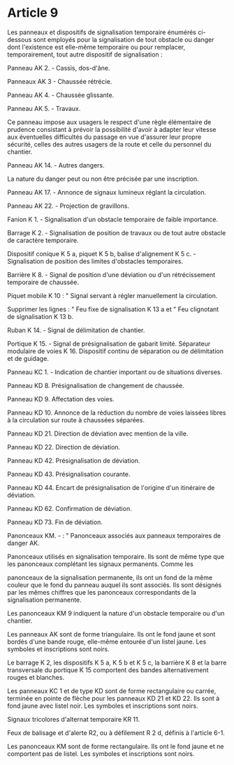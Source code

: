 # Article 9

Les panneaux et dispositifs de signalisation temporaire énumérés ci-dessous sont employés pour la signalisation de tout obstacle ou danger dont l'existence est elle-même temporaire ou pour remplacer, temporairement, tout autre dispositif de signalisation :

Panneau AK 2. - Cassis, dos-d'âne.

Panneaux AK 3 - Chaussée rétrécie.

Panneau AK 4. - Chaussée glissante.

Panneau AK 5. - Travaux.

Ce panneau impose aux usagers le respect d'une règle élémentaire de prudence consistant à prévoir la possibilité d'avoir à adapter leur vitesse aux éventuelles difficultés du passage en vue d'assurer leur propre sécurité, celles des autres usagers de la route et celle du personnel du chantier.

Panneau AK 14. - Autres dangers.

La nature du danger peut ou non être précisée par une inscription.

Panneau AK 17. - Annonce de signaux lumineux réglant la circulation.

Panneau AK 22. - Projection de gravillons.

Fanion K 1. - Signalisation d'un obstacle temporaire de faible importance.

Barrage K 2. - Signalisation de position de travaux ou de tout autre obstacle de caractère temporaire.

Dispositif conique K 5 a, piquet K 5 b, balise d'alignement K 5 c. - Signalisation de position des limites d'obstacles temporaires.

Barrière K 8. - Signal de position d'une déviation ou d'un rétrécissement temporaire de chaussée.

Piquet mobile K 10 : " Signal servant                  à régler manuellement la circulation.

Supprimer les lignes : " Feu fixe de signalisation K 13 a et " Feu clignotant de signalisation K 13 b.

Ruban K 14. - Signal de délimitation de chantier.

Portique K 15. - Signal de présignalisation de gabarit limité. Séparateur modulaire de voies K 16. Dispositif continu de séparation ou de délimitation et de guidage.

Panneau KC 1. - Indication de chantier important ou de situations diverses.

Panneau KD 8. Présignalisation de changement de chaussée.

Panneau KD 9. Affectation des voies.

Panneau KD 10. Annonce de la réduction du nombre de voies laissées libres à la circulation sur route à chaussées séparées.

Panneau KD 21. Direction de déviation avec mention de la ville.

Panneau KD 22. Direction de déviation.

Panneau KD 42. Présignalisation de déviation.

Panneau KD 43. Présignalisation courante.

Panneau KD 44. Encart de présignalisation de l'origine d'un itinéraire de déviation.

Panneau KD 62. Confirmation de déviation.

Panneau KD 73. Fin de déviation.

Panonceaux KM. - : " Panonceaux associés aux panneaux temporaires de danger AK.

Panonceaux utilisés en signalisation temporaire. Ils sont de même type que les panonceaux complétant les signaux permanents. Comme les

panonceaux de la signalisation permanente, ils ont un fond de la même couleur que le fond du panneau auquel ils sont associés. Ils sont désignés par les mêmes chiffres que les panonceaux correspondants de la signalisation permanente.

Les panonceaux KM 9 indiquent la nature d'un obstacle temporaire ou d'un chantier.

Les panneaux AK sont de forme triangulaire. Ils ont le fond jaune et sont bordés d'une bande rouge, elle-même entourée d'un listel jaune. Les symboles et inscriptions sont noirs.

Le barrage K 2, les dispositifs K 5 a, K 5 b et K 5 c, la barrière K 8 et la barre transversale du portique K 15 comportent des bandes alternativement rouges et blanches.

Les panneaux KC 1 et de type KD sont de forme rectangulaire ou carrée, terminée en pointe de flèche pour les panneaux KD 21 et KD 22. Ils sont à fond jaune avec listel noir. Les symboles et inscriptions sont noirs.

Signaux tricolores d'alternat temporaire KR 11.

Feux de balisage et d'alerte R2, ou à défilement R 2 d, définis à l'article 6-1.

Les panonceaux KM sont de forme rectangulaire. Ils ont le fond jaune et ne comportent pas de listel. Les symboles et inscriptions sont noirs.
